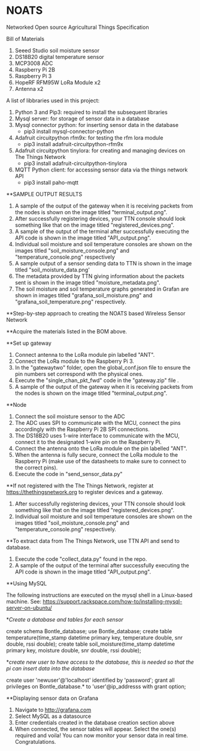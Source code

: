 # NOATS
Networked Open source Agricultural Things Specification

Bill of Materials
1. Seeed Studio soil moisture sensor
2. DS18B20 digital temperature sensor
3. MCP3008 ADC
4. Raspberry Pi 2B
5. Raspberry Pi 3
6. HopeRF RFM95W LoRa Module x2
7. Antenna x2

A list of libbraries used in this project:
1. Python 3 and Pip3: required to install the subsequent libraries
2. Mysql server: for storage of sensor data in a database
3. Mysql connector python: for inserting sensor data in the database
      - pip3 install mysql-connector-python
4. Adafruit circuitpython rfm9x: for testing the rfm lora module
      - pip3 install adafruit-circuitpython-rfm9x
5. Adafruit circuitpython tinylora: for creating and managing devices on The Things Network 
      - pip3 install adafruit-circuitpython-tinylora
6. MQTT Python client: for accessing sensor data via the things network API
      - pip3 install paho-mqtt

**SAMPLE OUTPUT RESULTS

1. A sample of the output of the gateway when it is receiving packets from the nodes is shown on the image titled "terminal_output.png".
2. After successfully registering devices, your TTN console should look something like that on the image titled "registered_devices.png".
3. A sample of the output of the terminal after successfully executing the API code is shown in the image titled "API_output.png".
4. Individual soil moisture and soil temperature consoles are shown on the images titled "soil_moisture_console.png" and "temperature_console.png" respectively
5. A sample output of a sensor sending data to TTN is shown in the image titled "soil_moisture_data.png'
6. The metadata provided by TTN giving information about the packets sent is shown in the image titled "moisture_metadata.png".
7. The soil moisture and soil temperature graphs generated in Grafan are shown in images titled "grafana_soil_moisture.png" and "grafana_soil_temperature.png" respectively. 

**Step-by-step approach to creating the NOATS based Wireless Sensor Network

**Acquire the materials listed in the BOM above.

**Set up gateway

1. Connect antenna to the LoRa module pin labelled "ANT".
2. Connect the LoRa module to the Raspberry Pi 3.
3. In the "gatewaytwo" folder, open the global_conf.json file to ensure the pin numbers set correspond with the physical ones.
4. Execute the "single_chan_pkt_fwd" code in the "gateway.zip" file .
5. A sample of the output of the gateway when it is receiving packets from the nodes is shown on the image titled "terminal_output.png".


**Node

1. Connect the soil moisture sensor to the ADC
2. The ADC uses SPI to communicate with the MCU, connect the pins accordingly with the Raspberry Pi 2B SPI connections.
3. The DS18B20 uses 1-wire interface to communicate with the MCU, connect it to the designated 1-wire pin on the Raspberry Pi.
4. Connect the antenna onto the LoRa module on the pin labelled "ANT".
5. When the antenna is fully secure, connect the LoRa module to the Raspberry Pi (make use of the datasheets to make sure to connect to the correct pins).
6. Execute the code in "send_sensor_data.py"

**If not registered with the The Things Network, register at https://thethingsnetwork.org to register devices and a gateway.

1. After successfully registering devices, your TTN console should look something like that on the image titled "registered_devices.png".
2. Individual soil moisture and soil temperature consoles are shown on the images titled "soil_moisture_console.png" and "temperature_console.png" respectively.

**To extract data from The Things Network, use TTN API and send to database.

1. Execute the code "collect_data.py" found in the repo.
2. A sample of the output of the terminal after successfully executing the API code is shown in the image titled "API_output.png".

**Using MySQL

The following instructions are executed on the mysql shell in a Linux-based machine. 
See: https://support.rackspace.com/how-to/installing-mysql-server-on-ubuntu/

**Create a database and tables for each sensor*

create schema Bontle_database;
use Bontle_database;
create table temperature(time_stamp datetime primary key, temperature double, snr double, rssi double);
create table soil_moisture(time_stamp datetime primary key, moisture double, snr double, rssi double);

**create new user to have access to the database, this is needed so that the pi can insert data into the database*

create user 'newuser'@'localhost' identified by 'password';
grant all privileges on Bontle_database.* to 'user'@ip_addresss with grant option; 

**Displaying sensor data on Grafana

1. Navigate to http://grafana.com
2. Select MySQL as a datasource
3. Enter credentials created in the database creation section above
4. When connected, the sensor tables will appear. Select the one(s) required and voila! You can now monitor your sensor data in real time. Congratulations.
